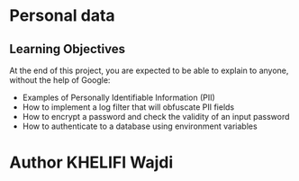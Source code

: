 # Personal data

## Learning Objectives

At the end of this project, you are expected to be able to explain to anyone, without the help of Google:

* Examples of Personally Identifiable Information (PII)
* How to implement a log filter that will obfuscate PII fields
* How to encrypt a password and check the validity of an input password
* How to authenticate to a database using environment variables
# Author KHELIFI Wajdi

